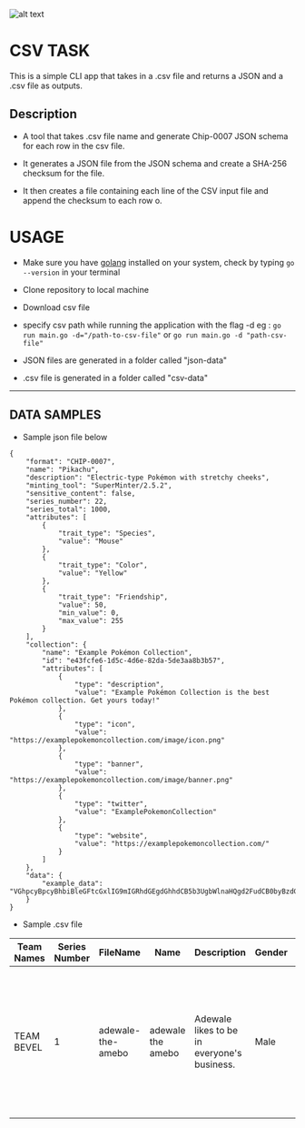 ![alt text](https://drive.google.com/file/d/1fT0hRhQiZGumpxVSXG6Rj4w5FoW7Oejl/view?usp=sharing)

# **CSV TASK**
This is a simple CLI app that takes in a .csv file and returns a JSON and a .csv file as outputs.

## **Description**
* A tool that takes .csv file name and generate Chip-0007 JSON schema for each row in the csv file.

* It generates a JSON file from the JSON schema and create a SHA-256 checksum for the file.

* It then creates a file containing each line of the CSV input file and append the checksum to each row o.


# USAGE

* Make sure you have [golang](https://go.dev/dl/) installed on your system, check by typing `go --version` in your terminal


* Clone repository to local machine


* Download csv file


* specify csv path while running the application with the flag -d
    eg : `go run main.go -d="/path-to-csv-file"` or
         `go run main.go -d "path-csv-file"` 


* JSON files are generated in a folder called "json-data"


* .csv file is generated in a folder called "csv-data"


---
## DATA SAMPLES

* Sample json file below
```
{
    "format": "CHIP-0007",
    "name": "Pikachu",
    "description": "Electric-type Pokémon with stretchy cheeks",
    "minting_tool": "SuperMinter/2.5.2",
    "sensitive_content": false,
    "series_number": 22,
    "series_total": 1000,
    "attributes": [
        {
            "trait_type": "Species",
            "value": "Mouse"
        },
        {
            "trait_type": "Color",
            "value": "Yellow"
        },
        {
            "trait_type": "Friendship",
            "value": 50,
            "min_value": 0,
            "max_value": 255
        }
    ],
    "collection": {
        "name": "Example Pokémon Collection",
        "id": "e43fcfe6-1d5c-4d6e-82da-5de3aa8b3b57",
        "attributes": [
            {
                "type": "description",
                "value": "Example Pokémon Collection is the best Pokémon collection. Get yours today!"
            },
            {
                "type": "icon",
                "value": "https://examplepokemoncollection.com/image/icon.png"
            },
            {
                "type": "banner",
                "value": "https://examplepokemoncollection.com/image/banner.png"
            },
            {
                "type": "twitter",
                "value": "ExamplePokemonCollection"
            },
            {
                "type": "website",
                "value": "https://examplepokemoncollection.com/"
            }
        ]
    },
    "data": {
        "example_data": "VGhpcyBpcyBhbiBleGFtcGxlIG9mIGRhdGEgdGhhdCB5b3UgbWlnaHQgd2FudCB0byBzdG9yZSBpbiB0aGUgZGF0YSBvYmplY3QuIE5GVCBhdHRyaWJ1dGVzIHdoaWNoIGFyZSBub3QgaHVtYW4gcmVhZGFibGUgc2hvdWxkIGJlIHBsYWNlZCB3aXRoaW4gdGhpcyBvYmplY3QsIGFuZCB0aGUgYXR0cmlidXRlcyBhcnJheSB1c2VkIG9ubHkgZm9yIGluZm9ybWF0aW9uIHdoaWNoIGlzIGludGVuZGVkIHRvIGJlIHJlYWQgYnkgdGhlIHVzZXIu"
    }
}
```

* Sample .csv file 

| Team Names | Series Number | FileName           | Name              | Description                                 | Gender | Attributes                                                                                                                        | UUID                                 |
|------------|---------------|--------------------|-------------------|---------------------------------------------|--------|-----------------------------------------------------------------------------------------------------------------------------------|--------------------------------------|
| TEAM BEVEL | 1             | adewale-the-amebo  | adewale the amebo | Adewale likes to be in everyone's business. | Male   | hair: bald; eyes: black; teeth: none; clothing: red; accessories: mask; expression: none; strength: powerful; weakness: curiosity | cad316c3-37f8-4b27-9f53-9d803bfcfee7 |


